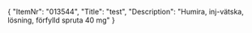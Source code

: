 {
  "ItemNr": "013544",
  "Title": "test",
  "Description": "Humira, inj-vätska, lösning, förfylld spruta 40 mg"
}